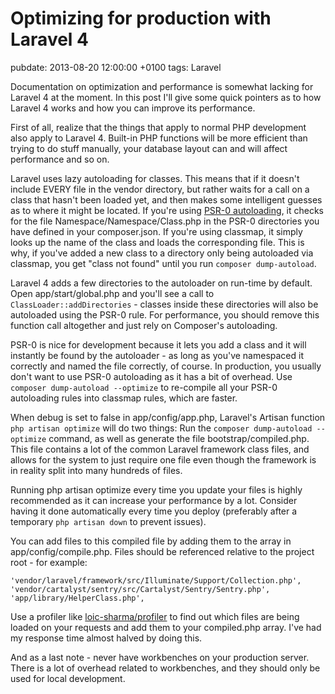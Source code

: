 # Optimizing for production with Laravel 4
pubdate: 2013-08-20 12:00:00 +0100
tags: Laravel

Documentation on optimization and performance is somewhat lacking for Laravel 4 at the moment. In this post I'll give some quick pointers as to how Laravel 4 works and how you can improve its performance.

First of all, realize that the things that apply to normal PHP development also apply to Laravel 4. Built-in PHP functions will be more efficient than trying to do stuff manually, your database layout can and will affect performance and so on.

Laravel uses lazy autoloading for classes. This means that if it doesn't include EVERY file in the vendor directory, but rather waits for a call on a class that hasn't been loaded yet, and then makes some intelligent guesses as to where it might be located. If you're using [PSR-0 autoloading](https://github.com/php-fig/fig-standards/blob/master/accepted/PSR-0.md), it checks for the file Namespace/Namespace/Class.php in the PSR-0 directories you have defined in your composer.json. If you're using classmap, it simply looks up the name of the class and loads the corresponding file. This is why, if you've added a new class to a directory only being autoloaded via classmap, you get "class not found" until you run `composer dump-autoload`.

Laravel 4 adds a few directories to the autoloader on run-time by default. Open app/start/global.php and you'll see a call to `ClassLoader::addDirectories` - classes inside these directories will also be autoloaded using the PSR-0 rule. For performance, you should remove this function call altogether and just rely on Composer's autoloading.

PSR-0 is nice for development because it lets you add a class and it will instantly be found by the autoloader - as long as you've namespaced it correctly and named the file correctly, of course. In production, you usually don't want to use PSR-0 autoloading as it has a bit of overhead. Use `composer dump-autoload --optimize` to re-compile all your PSR-0 autoloading rules into classmap rules, which are faster.

When debug is set to false in app/config/app.php, Laravel's Artisan function `php artisan optimize` will do two things: Run the `composer dump-autoload --optimize` command, as well as generate the file bootstrap/compiled.php. This file contains a lot of the common Laravel framework class files, and allows for the system to just require one file even though the framework is in reality split into many hundreds of files.

Running php artisan optimize every time you update your files is highly recommended as it can increase your performance by a lot. Consider having it done automatically every time you deploy (preferably after a temporary `php artisan down` to prevent issues).

You can add files to this compiled file by adding them to the array in app/config/compile.php. Files should be referenced relative to the project root - for example:

	'vendor/laravel/framework/src/Illuminate/Support/Collection.php',
	'vendor/cartalyst/sentry/src/Cartalyst/Sentry/Sentry.php',
	'app/library/HelperClass.php',

Use a profiler like [loic-sharma/profiler](https://github.com/loic-sharma/profiler) to find out which files are being loaded on your requests and add them to your compiled.php array. I've had my response time almost halved by doing this.

And as a last note - never have workbenches on your production server. There is a lot of overhead related to workbenches, and they should only be used for local development.